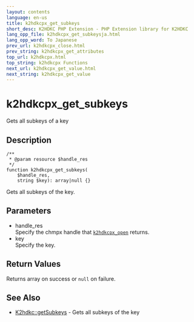 ```yaml
---
layout: contents
language: en-us
title: k2hdkcpx_get_subkeys
short_desc: K2HDKC PHP Extension - PHP Extension library for K2HDKC
lang_opp_file: k2hdkcpx_get_subkeysja.html
lang_opp_word: To Japanese
prev_url: k2hdkcpx_close.html
prev_string: k2hdkcpx_get_attributes
top_url: k2hdkcpx.html
top_string: k2hdkcpx Functions
next_url: k2hdkcpx_get_value.html
next_string: k2hdkcpx_get_value
---
```


# k2hdkcpx_get_subkeys
Gets all subkeys of a key

## Description

```
/**
 * @param resource $handle_res
 */
function k2hdkcpx_get_subkeys(
    $handle_res,
    string $key): array|null {}
```

Gets all subkeys of the key.

## Parameters
- handle_res  
Specify the chmpx handle that [`k2hdkcpx_open`](k2hdkcpx_open.html) returns.
- key  
Specify the key.


## Return Values
Returns array on success or `null` on failure. 

## See Also
- [K2hdkc::getSubkeys](k2hdkc_class_getsubkeys.html) - Gets all subkeys of the key
